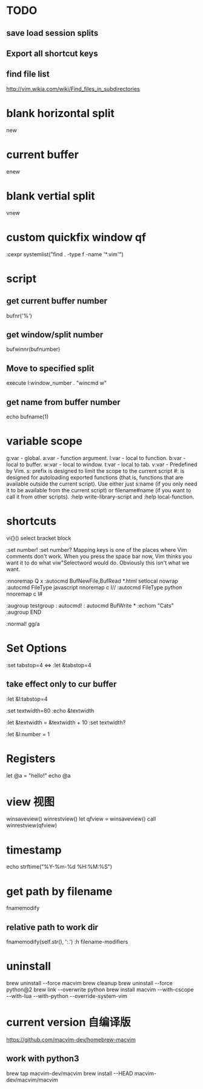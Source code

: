 # TODO
## save load session splits
## Export all shortcut keys
## find file list
http://vim.wikia.com/wiki/Find_files_in_subdirectories

# blank horizontal split
new
# current buffer
enew
# blank vertial split
vnew
# custom quickfix window qf
:cexpr systemlist("find . -type f -name '*.vim'")

# script
## get current buffer number
bufnr('%')
## get window/split number
bufwinnr(bufnumber)
## Move to specified split
execute l:window_number . "wincmd w"
## get name from buffer number
echo bufname(1)

# variable scope
g:var - global.
a:var - function argument.
l:var - local to function.
b:var - local to buffer.
w:var - local to window.
t:var - local to tab.
v:var - Predefined by Vim.
s: prefix is designed to limit the scope to the current script
\#: is designed for autoloading exported functions (that is, functions that are available outside the current script).
Use either just s:name (if you only need it to be available from the current script) or filename#name (if you want to call it from other scripts).
:help write-library-script and :help local-function.

# shortcuts
vi{}() select bracket block


:set number!
:set number?
Mapping keys is one of the places where Vim comments don't work.
When you press the space bar now, Vim thinks you want it to do what viw<space>"<space>Select<space>word would do. Obviously this isn't what we want.

:nnoremap <buffer> Q x
:autocmd BufNewFile,BufRead *.html setlocal nowrap
:autocmd FileType javascript nnoremap <buffer> <localleader>c I//<esc>
:autocmd FileType python     nnoremap <buffer> <localleader>c I#<esc>

:augroup testgroup
:    autocmd!
:    autocmd BufWrite * :echom "Cats"
:augroup END

:normal! gg/a<cr>

# Set Options
:set tabstop=4 <=> :let &tabstop=4
## take effect only to cur buffer
:let &l:tabstop=4

:set textwidth=80
:echo &textwidth

:let &textwidth = &textwidth + 10
:set textwidth?

:let &l:number = 1

# Registers
let @a = "hello!"
echo @a

# view 视图
winsaveview() winrestview()
let qfview = winsaveview()
call winrestview(qfview)

# timestamp
echo strftime("%Y-%m-%d %H:%M:%S")

# get path by filename
fnamemodify
## relative path to work dir
fnamemodify(self.str(), ':.')
:h filename-modifiers

# uninstall
brew uninstall --force macvim
brew cleanup
brew uninstall --force python@2
brew link --overwrite python
brew install macvim --with-cscope --with-lua --with-python --override-system-vim

# current version 自编译版
https://github.com/macvim-dev/homebrew-macvim
## work with python3
brew tap macvim-dev/macvim
brew install --HEAD macvim-dev/macvim/macvim

